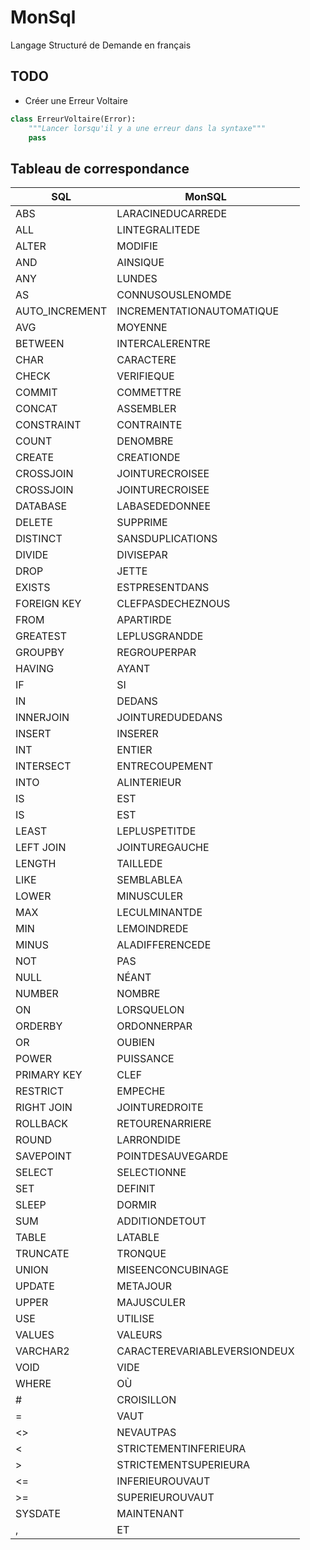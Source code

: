 # MonSql

Langage Structuré de Demande en français

## TODO
* Créer une Erreur Voltaire
```python
class ErreurVoltaire(Error):
	"""Lancer lorsqu'il y a une erreur dans la syntaxe"""
	pass
```

## Tableau de correspondance

| SQL             | MonSQL                       | 
|-----------------|------------------------------| 
| ABS             | LARACINEDUCARREDE            | 
| ALL             | LINTEGRALITEDE               | 
| ALTER           | MODIFIE                      | 
| AND             | AINSIQUE                     | 
| ANY             | LUNDES                       | 
| AS              | CONNUSOUSLENOMDE             | 
| AUTO\_INCREMENT | INCREMENTATIONAUTOMATIQUE    | 
| AVG             | MOYENNE                      | 
| BETWEEN         | INTERCALERENTRE              | 
| CHAR            | CARACTERE                    | 
| CHECK           | VERIFIEQUE                   | 
| COMMIT          | COMMETTRE                    | 
| CONCAT          | ASSEMBLER                    | 
| CONSTRAINT      | CONTRAINTE                   | 
| COUNT           | DENOMBRE                     | 
| CREATE          | CREATIONDE                   | 
| CROSSJOIN       | JOINTURECROISEE              | 
| CROSSJOIN       | JOINTURECROISEE              | 
| DATABASE        | LABASEDEDONNEE               | 
| DELETE          | SUPPRIME                     | 
| DISTINCT        | SANSDUPLICATIONS             | 
| DIVIDE          | DIVISEPAR                    | 
| DROP            | JETTE                        | 
| EXISTS          | ESTPRESENTDANS               | 
| FOREIGN KEY     | CLEFPASDECHEZNOUS            | 
| FROM            | APARTIRDE                    | 
| GREATEST        | LEPLUSGRANDDE                | 
| GROUPBY         | REGROUPERPAR                 | 
| HAVING          | AYANT                        | 
| IF              | SI                           | 
| IN              | DEDANS                       | 
| INNERJOIN       | JOINTUREDUDEDANS             | 
| INSERT          | INSERER                      | 
| INT             | ENTIER                       | 
| INTERSECT       | ENTRECOUPEMENT               | 
| INTO            | ALINTERIEUR                  | 
| IS              | EST                          | 
| IS              | EST                          | 
| LEAST           | LEPLUSPETITDE                | 
| LEFT JOIN       | JOINTUREGAUCHE               | 
| LENGTH          | TAILLEDE                     | 
| LIKE            | SEMBLABLEA                   | 
| LOWER           | MINUSCULER                   | 
| MAX             | LECULMINANTDE                | 
| MIN             | LEMOINDREDE                  | 
| MINUS           | ALADIFFERENCEDE              | 
| NOT             | PAS                          | 
| NULL            | NÉANT                        | 
| NUMBER          | NOMBRE                       | 
| ON              | LORSQUELON                   | 
| ORDERBY         | ORDONNERPAR                  | 
| OR              | OUBIEN                       | 
| POWER           | PUISSANCE                    | 
| PRIMARY KEY     | CLEF                         | 
| RESTRICT        | EMPECHE                      | 
| RIGHT JOIN      | JOINTUREDROITE               | 
| ROLLBACK        | RETOURENARRIERE              | 
| ROUND           | LARRONDIDE                   | 
| SAVEPOINT       | POINTDESAUVEGARDE            | 
| SELECT          | SELECTIONNE                  | 
| SET             | DEFINIT                      | 
| SLEEP           | DORMIR                       | 
| SUM             | ADDITIONDETOUT               | 
| TABLE           | LATABLE                      | 
| TRUNCATE        | TRONQUE                      | 
| UNION           | MISEENCONCUBINAGE            | 
| UPDATE          | METAJOUR                     | 
| UPPER           | MAJUSCULER                   | 
| USE             | UTILISE                      | 
| VALUES          | VALEURS                      | 
| VARCHAR2        | CARACTEREVARIABLEVERSIONDEUX | 
| VOID            | VIDE                         | 
| WHERE           | OÙ                           | 
| #               | CROISILLON                   | 
| =               | VAUT                         | 
| <>              | NEVAUTPAS                    | 
| <               | STRICTEMENTINFERIEURA        | 
| >               | STRICTEMENTSUPERIEURA        | 
| <=              | INFERIEUROUVAUT              | 
| >=              | SUPERIEUROUVAUT              | 
| SYSDATE         | MAINTENANT                   | 
| ,               | ET                           | 

